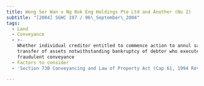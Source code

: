 ```yaml
---
title: Wong Ser Wan v Ng Bok Eng Holdings Pte Ltd and Another (No 2)
subtitle: "[2004] SGHC 197 / 06\_September\_2004"
tags:
  - Land
  - Conveyance
  - >-
    Whether individual creditor entitled to commence action to annul sale and
    transfer of assets notwithstanding bankruptcy of debtor who executed alleged
    fraudulent conveyance
  - Factors to consider
  - 'Section 73B Conveyancing and Law of Property Act (Cap 61, 1994 Rev Ed)'

---
```


